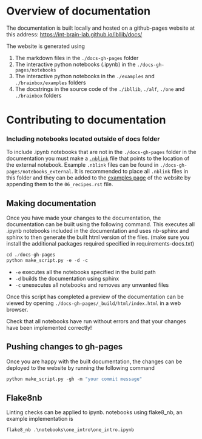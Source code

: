 # Overview of documentation

The documentation is built locally and hosted on a github-pages website at this address:
https://int-brain-lab.github.io/ibllib/docs/

The website is generated using
 1. The markdown files in the `./docs-gh-pages` folder
 2. The interactive python notebooks (.ipynb) in the `./docs-gh-pages/notebooks`
 3. The interactive python notebooks in the  `./examples` and `./brainbox/examples` folders
 4. The docstrings in the source code of the `./ibllib`, `./alf`, `./one` and `./brainbox` folders


# Contributing to documentation

### Including notebooks located outside of docs folder
To include .ipynb notebooks that are not in the `./docs-gh-pages` folder in the documentation you must make a 
[`.nblink`](https://github.com/vidartf/nbsphinx-link]) file that points to the location
of the external notebook. Example `.nblink` files can be found in `./docs-gh-pages/notebooks_external`.
It is recommended to place all `.nblink` files in this folder and they can be added to the 
[examples page](https://int-brain-lab.github.io/ibllib/docs/06_recipes.html) of the website
by appending them to the `06_recipes.rst` file.


## Making documentation
Once you have made your changes to the documentation, the documentation can be built using the following command. This
executes all .ipynb notebooks included in the documentation and uses nb-sphinx and sphinx to then generate the built 
html version of the files. (make sure you install the additional packages required specified in requirements-docs.txt)

```python
cd ./docs-gh-pages
python make_script.py -e -d -c
```
- `-e` executes all the notebooks specified in the build path
- `-d` builds the documentation using sphinx
- `-c` unexecutes all notebooks and removes any unwanted files

Once this script has completed a preview of the documentation can be viewed by opening 
`./docs-gh-pages/_build/html/index.html` in a web browser.

Check that all notebooks have run without errors and that your changes have been implemented correctly!

## Pushing changes to gh-pages
Once you are happy with the built documentation, the changes can be deployed to the website by running the following
command

```python
python make_script.py -gh -m "your commit message"
```

## Flake8nb
Linting checks can be applied to ipynb. notebooks using flake8_nb, an example implementation is
```python
flake8_nb .\notebooks\one_intro\one_intro.ipynb
```

